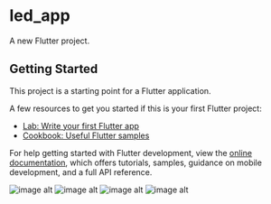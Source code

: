 # led_app

A new Flutter project.

## Getting Started

This project is a starting point for a Flutter application.

A few resources to get you started if this is your first Flutter project:

- [Lab: Write your first Flutter app](https://docs.flutter.dev/get-started/codelab)
- [Cookbook: Useful Flutter samples](https://docs.flutter.dev/cookbook)

For help getting started with Flutter development, view the
[online documentation](https://docs.flutter.dev/), which offers tutorials,
samples, guidance on mobile development, and a full API reference.




![image alt](https://github.com/Ahmetyilmazz/Flutter_App/blob/f25481601840e63f3bee59bd31ef9a60b0db637f/led_app/Screenshot_1723915379.png)
![image alt](https://github.com/Ahmetyilmazz/Flutter_App/blob/c8b6c86f4979c81cbb59b70d94e181fac1fe20be/led_app/Screenshot_1723915382.png)
![image alt](https://github.com/Ahmetyilmazz/Flutter_App/blob/0ca4d5a7f6d216c3c0e9b849b0942d1cf42cf957/led_app/Screenshot_1723915386.png)
![image alt](https://github.com/Ahmetyilmazz/Flutter_App/blob/1afd2d7f83772334283c8673bc99a2dc2878cfa2/led_app/Screenshot_1723915413.png)
